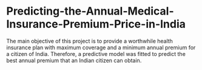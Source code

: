 # Predicting-the-Annual-Medical-Insurance-Premium-Price-in-India
The main objective of this project is to provide a worthwhile health insurance plan with maximum coverage and a minimum annual premium for a citizen of India. Therefore, a predictive model was fitted to predict the best annual premium that an Indian citizen can obtain.
